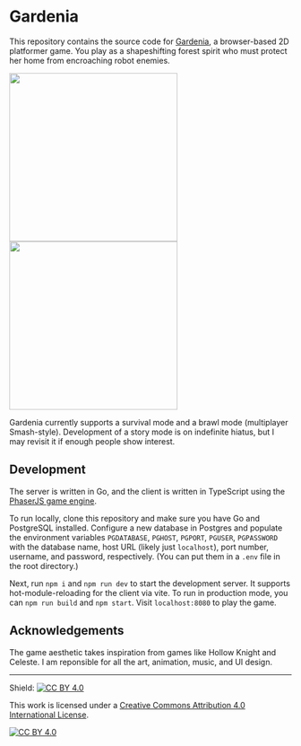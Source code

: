 # Gardenia

This repository contains the source code for [Gardenia](https://gardenia-production.up.railway.app/),
a browser-based 2D platformer game.
You play as a shapeshifting forest spirit who must protect her
home from encroaching robot enemies.

<img src="https://i.imgur.com/7STtkWz.jpg" height="300">
<img src="https://i.imgur.com/qEUJZk4.jpg" height="300">

Gardenia currently supports a survival mode and a brawl mode (multiplayer Smash-style).
Development of a story mode is on indefinite hiatus, but I may revisit it
if enough people show interest.

## Development

The server is written in Go, and the client is written in TypeScript using the [PhaserJS game engine](https://phaser.io/).

To run locally, clone this repository and make sure you have Go and PostgreSQL installed.
Configure a new database in Postgres and populate the environment variables `PGDATABASE`, `PGHOST`, `PGPORT`, `PGUSER`, `PGPASSWORD`
with the database name, host URL (likely just `localhost`), port number, username, and
password, respectively. (You can put them in a `.env` file
in the root directory.)

Next, run `npm i` and `npm run dev` to start the development server.
It supports hot-module-reloading for the client via vite.
To run in production mode, you can `npm run build` and `npm start`.
Visit `localhost:8080` to play the game.

## Acknowledgements

The game aesthetic takes inspiration from games like Hollow Knight and Celeste.
I am reponsible for all the art, animation, music, and UI design.

---

Shield: [![CC BY 4.0][cc-by-shield]][cc-by]

This work is licensed under a
[Creative Commons Attribution 4.0 International License][cc-by].

[![CC BY 4.0][cc-by-image]][cc-by]

[cc-by]: http://creativecommons.org/licenses/by/4.0/
[cc-by-image]: https://i.creativecommons.org/l/by/4.0/88x31.png
[cc-by-shield]: https://img.shields.io/badge/License-CC%20BY%204.0-lightgrey.svg
